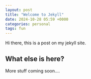 ```yaml
---
layout: post
title: "Welcome to Jekyll"
date: 2024-10-28 05:59 +0000
categories: personal
tags: fun
---
```


Hi there, this is a post on my jekyll site.

## What else is here?

More stuff coming soon....